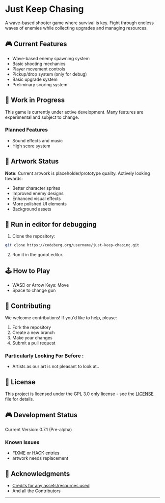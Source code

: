 # Just Keep Chasing

A wave-based shooter game where survival is key. Fight through endless waves of enemies while collecting upgrades and managing resources.

## 🎮 Current Features

- Wave-based enemy spawning system
- Basic shooting mechanics
- Player movement controls
- Pickup/drop system (only for debug)
- Basic upgrade system
- Preliminary scoring system

## 🚧 Work in Progress

This game is currently under active development. Many features are experimental and subject to change.

### Planned Features
- Sound effects and music
- High score system

## 🎨 Artwork Status

**Note:** Current artwork is placeholder/prototype quality. Actively looking towards:
- Better character sprites
- Improved enemy designs
- Enhanced visual effects
- More polished UI elements
- Background assets

## 🔧 Run in editor for debugging

1. Clone the repository:
```bash
git clone https://codeberg.org/username/just-keep-chasing.git
```

2. Run it in the godot editor.


## 🕹️ How to Play

- WASD or Arrow Keys: Move
- Space to change gun

## 👥 Contributing

We welcome contributions! If you'd like to help, please:

1. Fork the repository
2. Create a new branch
3. Make your changes
4. Submit a pull request

### Particularly Looking For Before :
- Artists as our art is not pleasant to look at..


## 📝 License

This project is licensed under the GPL 3.0 only license - see the [LICENSE](LICENSE) file for details.

## 🎮 Development Status

Current Version: 0.7.1 (Pre-alpha)

### Known Issues
- FIXME or HACK entries
- artwork needs replacement

## 🙏 Acknowledgments

- [Credits for any assets/resources used](credits.md)
- And all the Contributors

---

